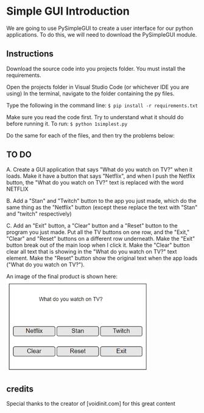 # Simple GUI Introduction
We are going to use PySimpleGUI to create a user interface for our python applications. To do this, we will need to download the PySimpleGUI module. 

## Instructions
Download the source code into you projects folder.
You must install the requirements.

Open the projects folder in Visual Studio Code (or whichever IDE you are using)
In the terminal, navigate to the folder containing the py files. 

Type the following in the command line:
    `$ pip install -r requirements.txt`

Make sure you read the code first. Try to understand what it should do before running it. To run:
    `$ python 1simplest.py`

Do the same for each of the files, and then try the problems below:


## TO DO
A. Create a GUI application that says "What do you watch on TV?" when it loads. Make it have a button that says "Netflix", and when I push the Netflix button, the "What do you watch on TV?" text is replaced with the word NETFLIX

B. Add a "Stan" and "Twitch" button to the app you just made, which do the same thing as the "Netflix" button (except these replace the text with "Stan" and "twitch" respectively)

C. Add an "Exit" button, a "Clear" button and a "Reset" button to the program you just made. Put all the TV buttons on one row, and the "Exit," "Clear" and "Reset" buttons on a different row underneath. Make the "Exit" button break out of the main loop when I click it. Make the "Clear" button clear all text that is showing in the "What do you watch on TV?" text element. Make the "Reset" button show the original text when the app loads ("What do you watch on TV?").

An image of the final product is shown here:
![sample interface](https://github.com/msjones3/intro_pysimplegui/blob/master/image.png "example GUI interface")

## credits
Special thanks to the creator of [voidinit.com] for this great content

